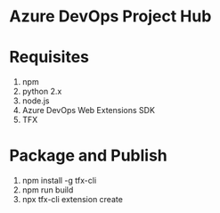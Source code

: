 # Azure DevOps Project Hub

# Requisites
1. npm
2. python 2.x
3. node.js
4. Azure DevOps Web Extensions SDK
5. TFX

# Package and Publish
1. npm install -g tfx-cli
2. npm run build
3. npx tfx-cli extension create